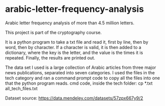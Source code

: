 # arabic-letter-frequency-analysis
Arabic letter frequency analysis of more than 4.5 million letters.

This project is part of the cryptography course.

It is a python program to take a txt file and read it, first by line, then by word, then by character. If a character is valid, it is then added to a dictionary,
where the key is the letter, and the value is the times it is repeated. Finally, the results are printed out.

The data set I used is a large collection of Arabic articles from three major news publications, separated into seven categories.
I used the files in the tech category and ran a command prompt code to copy all the files into one that the python program reads.
cmd code, inside the tech folder: cp *.txt all_tech_files.txt

Dataset source: https://data.mendeley.com/datasets/57zpx667y9/2
